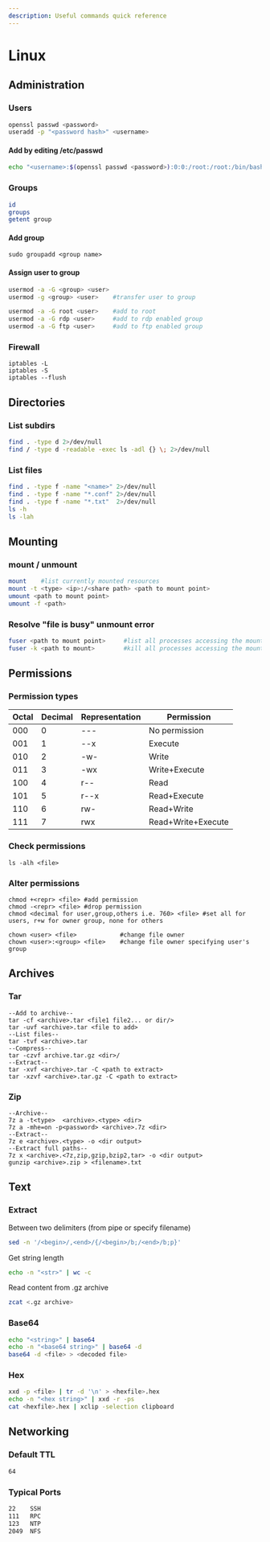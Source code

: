 ```yaml
---
description: Useful commands quick reference
---
```


# Linux

## Administration

### Users

```bash
openssl passwd <password>
useradd -p "<password hash>" <username>
```

#### Add by editing /etc/passwd

```bash
echo "<username>:$(openssl passwd <password>):0:0:/root:/root:/bin/bash" >> /etc/passwd
```

### Groups

```bash
id
groups
getent group
```

#### Add group

```
sudo groupadd <group name>
```

#### Assign user to group

```bash
usermod -a -G <group> <user>
usermod -g <group> <user>    #transfer user to group

usermod -a -G root <user>    #add to root
usermod -a -G rdp <user>     #add to rdp enabled group
usermod -a -G ftp <user>     #add to ftp enabled group
```

### Firewall

```
iptables -L
iptables -S
iptables --flush
```

## Directories

### List subdirs

```bash
find . -type d 2>/dev/null
find / -type d -readable -exec ls -adl {} \; 2>/dev/null
```

### List files

```bash
find . -type f -name "<name>" 2>/dev/null
find . -type f -name "*.conf" 2>/dev/null
find . -type f -name "*.txt"  2>/dev/null
ls -h  
ls -lah
```

## Mounting

### mount / unmount

```bash
mount    #list currently mounted resources
mount -t <type> <ip>:/<share path> <path to mount point>
umount <path to mount point>
umount -f <path>
```

### Resolve "file is busy" unmount error

```bash
fuser <path to mount point>     #list all processes accessing the mount point
fuser -k <path to mount>        #kill all processes accessing the mount point
```

## Permissions

### Permission types

| Octal | Decimal | Representation | Permission         |
| ----- | ------- | -------------- | ------------------ |
| 000   | 0       | ---            | No permission      |
| 001   | 1       | --x            | Execute            |
| 010   | 2       | -w-            | Write              |
| 011   | 3       | -wx            | Write+Execute      |
| 100   | 4       | r--            | Read               |
| 101   | 5       | r--x           | Read+Execute       |
| 110   | 6       | rw-            | Read+Write         |
| 111   | 7       | rwx            | Read+Write+Execute |

### Check permissions

```
ls -alh <file>
```

### Alter permissions

```
chmod +<repr> <file> #add permission
chmod -<repr> <file> #drop permission
chmod <decimal for user,group,others i.e. 760> <file> #set all for users, r+w for owner group, none for others

chown <user> <file>            #change file owner
chown <user>:<group> <file>    #change file owner specifying user's group
```

## Archives

### Tar

```
--Add to archive--
tar -cf <archive>.tar <file1 file2... or dir/>
tar -uvf <archive>.tar <file to add>
--List files--
tar -tvf <archive>.tar
--Compress--
tar -czvf archive.tar.gz <dir>/
--Extract--
tar -xvf <archive>.tar -C <path to extract>
tar -xzvf <archive>.tar.gz -C <path to extract>
```

### Zip

```
--Archive--
7z a -t<type>  <archive>.<type> <dir>
7z a -mhe=on -p<password> <archive>.7z <dir>
--Extract--
7z e <archive>.<type> -o <dir output>
--Extract full paths--
7z x <archive>.<7z,zip,gzip,bzip2,tar> -o <dir output>
gunzip <archive>.zip > <filename>.txt
```

## Text

### Extract

Between two delimiters (from pipe or specify filename)

```bash
sed -n '/<begin>/,<end>/{/<begin>/b;/<end>/b;p}'
```

Get string length

```bash
echo -n "<str>" | wc -c
```

Read content from .gz archive

```bash
zcat <.gz archive>
```

### Base64

```bash
echo "<string>" | base64
echo -n "<base64 string>" | base64 -d
base64 -d <file> > <decoded file>
```

### Hex

```bash
xxd -p <file> | tr -d '\n' > <hexfile>.hex
echo -n "<hex string>" | xxd -r -ps
cat <hexfile>.hex | xclip -selection clipboard
```

## Networking

### Default TTL

```bash
64
```

### Typical Ports

```bash
22    SSH
111   RPC
123   NTP
2049  NFS
```
